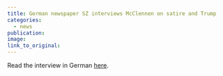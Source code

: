 ```yaml
---
title: German newspaper SZ interviews McClennen on satire and Trump
categories: 
  - news
publication:
image:
link_to_original:
---
```



Read the interview in German [here](https://www.sueddeutsche.de/kultur/donald-trump-die-letzte-hemmschwelle-der-trump-kritiker-ist-gefallen-1.3531665).